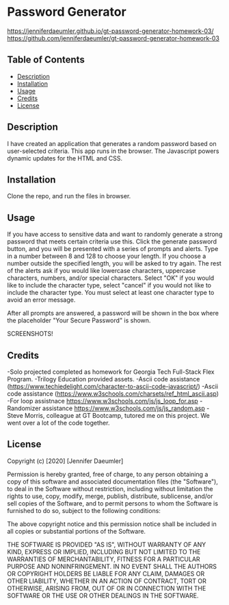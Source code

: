 # Password Generator
https://jenniferdaeumler.github.io/gt-password-generator-homework-03/
https://github.com/jenniferdaeumler/gt-password-generator-homework-03


## Table of Contents 
* [Description](#description)
* [Installation](#installation)
* [Usage](#usage)
* [Credits](#credits)
* [License](#license)


## Description 
I have created an application that generates a random password based on user-selected criteria. This app runs in the browser. The Javascript powers dynamic updates for the HTML and CSS. 

## Installation
Clone the repo, and run the files in browser. 

## Usage 
If you have access to sensitive data and want to randomly generate a strong password that meets certain criteria use this.  Click the generate password button, and you will be presented with a series of prompts and alerts. Type in a number between 8 and 128 to choose your length.  If you choose a number outside the specified length, you will be asked to try again. The rest of the alerts ask if you would like lowercase characters, uppercase characters, numbers, and/or special characters.  Select "OK" if you would like to include the character type, select "cancel" if you would not like to include the character type.  You must select at least one character type to avoid an error message.  

After all prompts are answered, a password will be shown in the box where the placeholder "Your Secure Password" is shown.

SCREENSHOTS!

## Credits
-Solo projected completed as homework for Georgia Tech Full-Stack Flex Program. 
-Trilogy Education provided assets.
-Ascii code assistance (https://www.techiedelight.com/character-to-ascii-code-javascript/)
-Ascii code assistance (https://www.w3schools.com/charsets/ref_html_ascii.asp)
-For loop assistnace https://www.w3schools.com/js/js_loop_for.asp
-Randomizer assistance https://www.w3schools.com/js/js_random.asp
-Steve Morris, colleague at GT Bootcamp, tutored me on this project.  We went over a lot of the code together. 


## License
Copyright (c) [2020] [Jennifer Daeumler]

Permission is hereby granted, free of charge, to any person obtaining a copy of this software and associated documentation files (the "Software"), to deal in the Software without restriction, including without limitation the rights to use, copy, modify, merge, publish, distribute, sublicense, and/or sell copies of the Software, and to permit persons to whom the Software is furnished to do so, subject to the following conditions:

The above copyright notice and this permission notice shall be included in all copies or substantial portions of the Software.

THE SOFTWARE IS PROVIDED "AS IS", WITHOUT WARRANTY OF ANY KIND, EXPRESS OR IMPLIED, INCLUDING BUT NOT LIMITED TO THE WARRANTIES OF MERCHANTABILITY, FITNESS FOR A PARTICULAR PURPOSE AND NONINFRINGEMENT. IN NO EVENT SHALL THE AUTHORS OR COPYRIGHT HOLDERS BE LIABLE FOR ANY CLAIM, DAMAGES OR OTHER LIABILITY, WHETHER IN AN ACTION OF CONTRACT, TORT OR OTHERWISE, ARISING FROM, OUT OF OR IN CONNECTION WITH THE SOFTWARE OR THE USE OR OTHER DEALINGS IN THE SOFTWARE.

